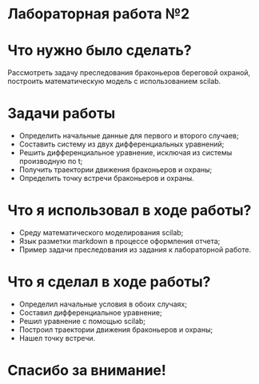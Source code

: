 # Лабораторная работа №2

# Что нужно было сделать?

Рассмотреть задачу преследования браконьеров  береговой охраной, построить математическую модель с использованием scilab.

# Задачи работы

- Определить начальные данные для первого и второго случаев;
- Составить систему из двух дифференциальных уравнений;
- Решить дифференциальное уравнение, исключая из системы производную по t;
- Получить траектории движения браконьеров и охраны;
- Определить точку встречи браконьеров и охраны.

# Что я использовал в ходе работы?

- Среду математического моделирования scilab;
- Язык разметки markdown в процессе оформления отчета;
- Пример задачи преследования из задания к лабораторной работе.

# Что я сделал в ходе работы?

- Определил начальные условия в обоих случаях;
- Составил дифференциальное уравнение;
- Решил уравнение с помощью scilab;
- Построил траектории движения браконьеров и охраны;
- Нашел точку встречи.

# Спасибо за внимание!